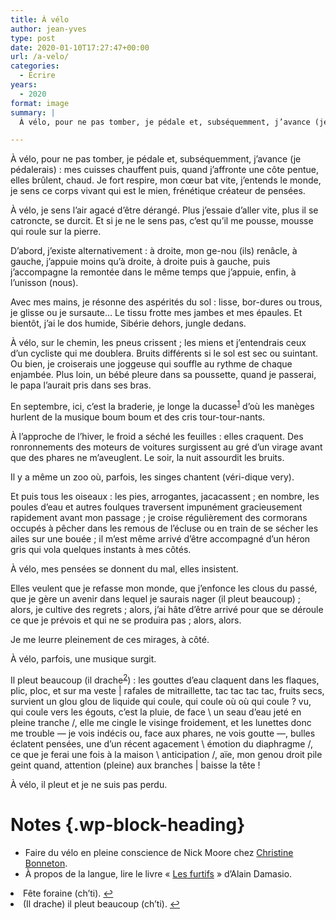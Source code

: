 ```yaml
---
title: À vélo
author: jean-yves
type: post
date: 2020-01-10T17:27:47+00:00
url: /a-velo/
categories:
  - Écrire
years:
  - 2020
format: image
summary: |
  À vélo, pour ne pas tomber, je pédale et, subséquemment, j’avance (je pédalerais) : mes cuisses chauffent puis, quand j’affronte une côte pentue, elles brûlent, chaud. Je fort respire, mon cœur bat vite, j’entends le monde, je sens ce corps vivant qui est le mien, frénétique créateur de pensées.

---
```

À vélo, pour ne pas tomber, je pédale et, subséquemment, j’avance (je pédalerais) : mes cuisses chauffent puis, quand j’affronte une côte pentue, elles brûlent, chaud. Je fort respire, mon cœur bat vite, j’entends le monde, je sens ce corps vivant qui est le mien, frénétique créateur de pensées.

À vélo, je sens l’air agacé d’être dérangé. Plus j’essaie d’aller vite, plus il se catroncte, se durcit. Et si je ne le sens pas, c’est qu’il me pousse, mousse qui roule sur la pierre.

D’abord, j’existe alternativement : à droite, mon ge-nou (ils) renâcle, à gauche, j’appuie moins qu’à droite, à droite puis à gauche, puis j’accompagne la remontée dans le même temps que j’appuie, enfin, à l’unisson (nous).

Avec mes mains, je résonne des aspérités du sol : lisse, bor-dures ou trous, je glisse ou je sursaute&#8230; Le tissu frotte mes jambes et mes épaules. Et bientôt, j’ai le dos humide, Sibérie dehors, jungle dedans.

À vélo, sur le chemin, les pneus crissent ; les miens et j’entendrais ceux d’un cycliste qui me doublera. Bruits différents si le sol est sec ou suintant. Ou bien, je croiserais une joggeuse qui souffle au rythme de chaque enjambée. Plus loin, un bébé pleure dans sa poussette, quand je passerai, le papa l’aurait pris dans ses bras.

En septembre, ici, c’est la braderie, je longe la ducasse<sup><a id="ffn1" href="#fn1" class="footnote">1</a></sup> d’où les manèges hurlent de la musique boum boum et des cris tour-tour-nants. 

À l’approche de l’hiver, le froid a séché les feuilles : elles craquent. Des ronronnements des moteurs de voitures surgissent au gré d’un virage avant que des phares ne m’aveuglent. Le soir, la nuit assourdit les bruits.

Il y a même un zoo où, parfois, les singes chantent (véri-dique very).

Et puis tous les oiseaux : les pies, arrogantes, jacacassent ; en nombre, les poules d’eau et autres foulques traversent impunément gracieusement rapidement avant mon passage ; je croise régulièrement des cormorans occupés à pêcher dans les remous de l’écluse ou en train de se sécher les ailes sur une bouée ; il m’est même arrivé d’être accompagné d’un héron gris qui vola quelques instants à mes côtés.

À vélo, mes pensées se donnent du mal, elles insistent.

Elles veulent que je refasse mon monde, que j’enfonce les clous du passé, que je gère un avenir dans lequel je saurais nager (il pleut beaucoup) ; alors, je cultive des regrets ; alors, j’ai hâte d’être arrivé pour que se déroule ce que je prévois et qui ne se produira pas ; alors, alors.

Je me leurre pleinement de ces mirages, à côté.

À vélo, parfois, une musique surgit.

Il pleut beaucoup (il drache<sup><a id="ffn2" class="footnote" href="#fn2">2</a></sup>) : les gouttes d’eau claquent dans les flaques, plic, ploc, et sur ma veste | rafales de mitraillette, tac tac tac tac, fruits secs, survient un glou glou de liquide qui coule, qui coule où où qui coule ? vu, qui coule vers les égouts, c’est la pluie, de face \ un seau d’eau jeté en pleine tranche /, elle me cingle le visinge froidement, et les lunettes donc me trouble — je vois indécis ou, face aux phares, ne vois goutte —, bulles éclatent pensées, une d’un récent agacement \ émotion du diaphragme /, ce que je ferai une fois à la maison \ anticipation /, aïe, mon genou droit pile geint quand, attention (pleine) aux branches | baisse la tête !

À vélo, il pleut et je ne suis pas perdu.

# Notes {.wp-block-heading}

  * Faire du vélo en pleine conscience de Nick Moore chez [Christine Bonneton][1].
  * À propos de la langue, lire le livre «&nbsp;[Les furtifs][2]&nbsp;» d’Alain Damasio.

<li id="fn1">
  Fête foraine (ch’ti). <a href="#ffn1">&#x21a9;</a>
</li>
<li id="fn2">
  (Il drache) il pleut beaucoup (ch’ti). <a href="#ffn2">&#x21a9;</a>
</li>

 [1]: https://www.editions-bonneton.com/horscollection/2701-9782862537924-faire-du-velo-en-pleine-conscience.html
 [2]: https://www.babelio.com/livres/Damasio-Les-Furtifs/1118141
